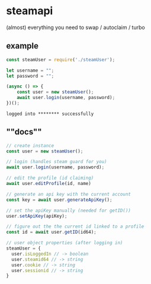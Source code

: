 # steamapi
(almost) everything you need to swap / autoclaim / turbo
## example
```js
const steamUser = require('./steamUser');

let username = "";
let password = "";

(async () => {
    const user = new steamUser();
    await user.login(username, password);
})();
```

`logged into ******** successfully`

## ""docs""
```js
// create instance
const user = new steamUser();

// login (handles steam guard for you)
await user.login(username, password);

// edit the profile (id claiming)
await user.editProfile(id, name)

// generate an api key with the current account
const key = await user.generateApiKey();

// set the apiKey manually (needed for getID())
user.setApiKey(apiKey);

// figure out the the current id linked to a profile
const id = await user.getID(id64);

// user object properties (after logging in)
steamUser = {
  user.isLoggedIn // -> boolean
  user.steamid64 // -> string
  user.cookie // -> string
  user.sessionid // -> string
}
```
